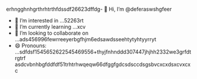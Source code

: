 erhngghnhgrthrhtrthfdssdf26623dffdg- 👋 Hi, I’m @deferaswshgfeer
- 👀 I’m interested in ...52263rt
- 🌱 I’m currently learning ...xcv
- 💞️ I’m looking to collaborate on ...ads456996fewrreeyerbgfhjm6edsawdsseehtytyhtyyrryt
- 😄 Pronouns: ...sdfdsf1545652622545469556+thyjfnhnddd307447jhjhh2332we3grfdtrgtrf
asdcvbnhbgfddfdf51trhtrhwqeqw66dfggfgdcsdsccdsgsbvcxcxdsxcvxcxc
<!---5445sdf455dhf5445gdfdffwewfbfdqwqqqxcvxcxx
deferasws/deferasws is a ✨ special ✨ repository because its `README.md` (this file) appears on your GitHub profile.475zxcczxzgjhmjhfzxegrreczcxgfdfd
ytrtefdfsdgdsfg
rtgg

